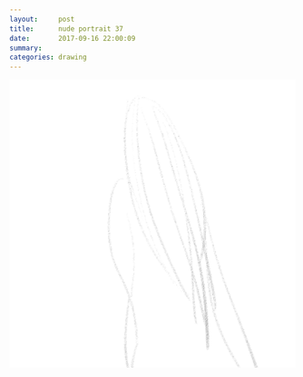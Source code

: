 ```yaml
---
layout:     post
title:      nude portrait 37
date:       2017-09-16 22:00:09
summary:    
categories: drawing
---
```

![nude portrait 37](/images/diary/nude-portrait-37.png "fading")
